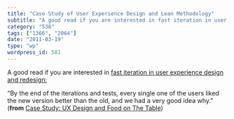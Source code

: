 ```yaml
---
title: "Case Study of User Experience Design and Lean Methodology"
subtitle: "A good read if you are interested in fast iteration in user experience design and redesign:"
category: "538"
tags: ["1366", "2064"]
date: "2011-03-19"
type: "wp"
wordpress_id: 581
---
```

A good read if you are interested in [fast iteration in user experience design and redesign:](http://www.startuplessonslearned.com/2011/01/case-study-ux-design-and-food-on-table.html)

> 

“By the end of the iterations and tests, every single one of the users liked the new version better than the old, and we had a very good idea why.” (**from** [Case Study: UX Design and Food on The Table](http://www.startuplessonslearned.com/2011/01/case-study-ux-design-and-food-on-table.html))